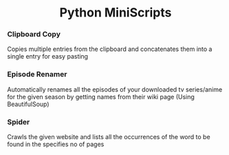 # <center>Python MiniScripts</center>

### Clipboard Copy
Copies multiple entries from the clipboard and concatenates them into a single entry for easy pasting

### Episode Renamer
Automatically renames all the episodes of your downloaded tv series/anime for the given season by getting names from their wiki page (Using BeautifulSoup)

### Spider
Crawls the given website and lists all the occurrences of the word to be found in the specifies no of pages
